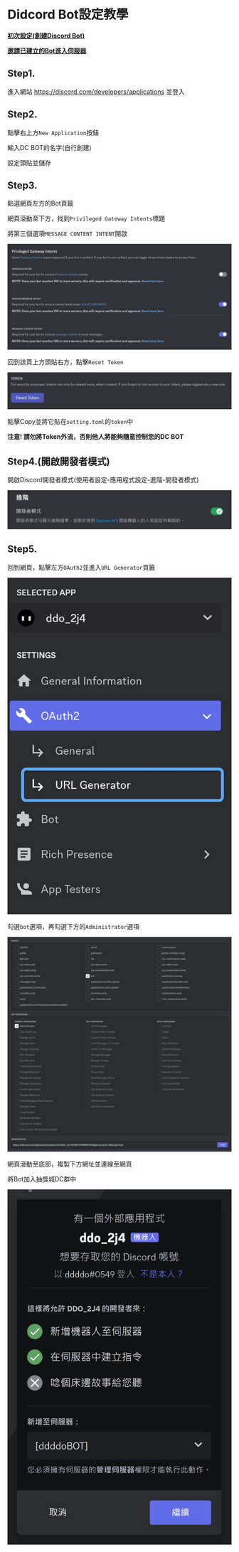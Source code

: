 # Didcord Bot設定教學

[**初次設定(創建Discord Bot)**](#Step1)

[**邀請已建立的Bot進入伺服器**](#Step5)

## Step1.

進入網站 <https://discord.com/developers/applications> 並登入

## Step2.

點擊右上方`New Application`按鈕

輸入DC BOT的名字(自行創建)

設定頭貼並儲存

## Step3.

點選網頁左方的Bot頁籤

網頁滾動至下方，找到`Privileged Gateway Intents`標題

將第三個選項`MESSAGE CONTENT INTENT`開啟

![image](https://github.com/ddddo86/mcfallout_ddddoBOT_client/blob/main/docs/pic/discord_bot_step3.jpg)

回到該頁上方頭貼右方，點擊`Reset Token`

![image](https://github.com/ddddo86/mcfallout_ddddoBOT_client/blob/main/docs/pic/discord_bot_reset_token.jpg)

點擊Copy並將它貼在`setting.toml`的`token`中

**注意! 請勿將Token外流，否則他人將能夠隨意控制您的DC BOT**

## Step4.(開啟開發者模式)

開啟Discord開發者模式(使用者設定-應用程式設定-進階-開發者模式)

![image](https://github.com/ddddo86/mcfallout_ddddoBOT_client/blob/main/docs/pic/discord_bot_api.jpg)

## Step5.

回到網頁，點擊左方`OAuth2`並進入`URL Generator`頁籤

![image](https://github.com/ddddo86/mcfallout_ddddoBOT_client/blob/main/docs/pic/discord_bot_url.jpg) 

勾選`bot`選項，再勾選下方的`Administrator`選項

![image](https://github.com/ddddo86/mcfallout_ddddoBOT_client/blob/main/docs/pic/discord_bot_access.jpg)

網頁滾動至底部，複製下方網址並連線至網頁

將Bot加入抽獎城DC群中

![image](https://github.com/ddddo86/mcfallout_ddddoBOT_client/blob/main/docs/pic/discord_bot_add.jpg)
